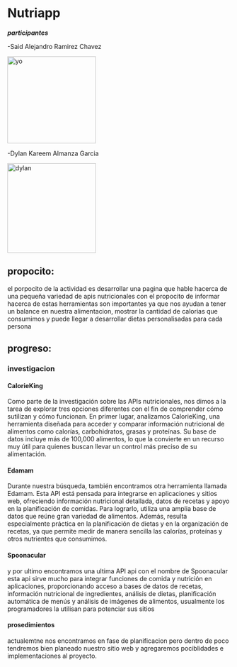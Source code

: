 # Nutriapp

***participantes*** 

   -Said Alejandro Ramirez Chavez
   
<img width="200" height="196" alt="yo" src="https://github.com/user-attachments/assets/a7b065ae-81a1-4ea3-8a6e-bb2d9d4ed3fa" />


   -Dylan Kareem Almanza Garcia
   
<img width="200" height="202" alt="dylan" src="https://github.com/user-attachments/assets/78bfa0ee-13c5-40d1-8857-b4c537a8600c" />


## propocito:
  el porpocito de la actividad es desarrollar una pagina que hable hacerca de una pequeña variedad de apis nutricionales con el propocito de informar hacerca     de estas herramientas son importantes ya que nos ayudan a tener un balance en nuestra alimentacion, mostrar la cantidad de calorias que consumimos y puede      llegar a desarrollar dietas personalisadas para cada persona


## progreso:



### **investigacion**

#### **CalorieKing**
Como parte de la investigación sobre las APIs nutricionales, nos dimos a la tarea de explorar tres opciones diferentes con el fin de comprender cómo sutilizan y cómo funcionan. En primer lugar, analizamos CalorieKing, una herramienta diseñada para acceder y comparar información nutricional de alimentos como calorías, carbohidratos, grasas y proteínas. Su base de datos incluye más de 100,000 alimentos, lo que la convierte en un recurso muy útil para quienes buscan llevar un control más preciso de su alimentación.

#### **Edamam**
Durante nuestra búsqueda, también encontramos otra herramienta llamada Edamam. Esta API está pensada para integrarse en aplicaciones y sitios web, ofreciendo información nutricional detallada, datos de recetas y apoyo en la planificación de comidas. Para lograrlo, utiliza una amplia base de datos que reúne gran variedad de alimentos. Además, resulta especialmente práctica en la planificación de dietas y en la organización de recetas, ya que permite medir de manera sencilla las calorías, proteínas y otros nutrientes que consumimos.

#### **Spoonacular**
y por ultimo encontramos una ultima API api con el nombre de Spoonacular esta api sirve mucho para integrar funciones de comida y nutrición en aplicaciones, proporcionando acceso a bases de datos de recetas, información nutricional de ingredientes, análisis de dietas, planificación automática de menús y análisis de imágenes de alimentos, usualmente los programadores la utilisan para potenciar sus sitios 


#### **prosedimientos**

actualemtne nos encontramos en fase de planificacion pero dentro de poco tendremos bien planeado nuestro sitio web y agregaremos pociblidades e implementaciones al proyecto.

